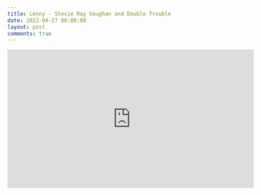 ```yaml
---
title: Lenny - Stevie Ray Vaughan and Double Trouble
date: 2022-04-27 06:00:00
layout: post
comments: true
---
```


<iframe width="560" height="315" src="https://www.youtube.com/embed/i5sqJNFFwqc" title="YouTube video player" frameborder="0" allow="accelerometer; autoplay; clipboard-write; encrypted-media; gyroscope; picture-in-picture" allowfullscreen></iframe>


